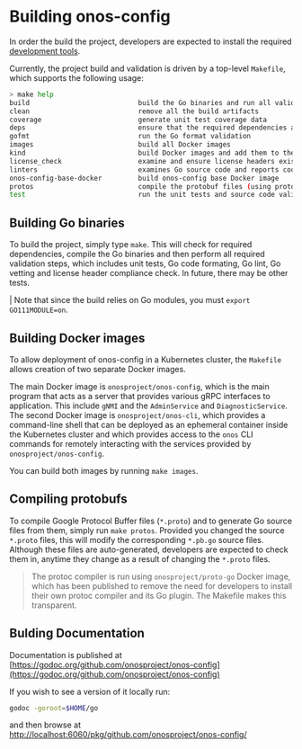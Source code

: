 # Building onos-config
In order the build the project, developers are expected to install the 
required [development tools](prerequisites.md). 

Currently, the project build and validation is driven by a top-level `Makefile`, which supports the following usage:
```bash
> make help
build                           build the Go binaries and run all validations (default)
clean                           remove all the build artifacts
coverage                        generate unit test coverage data
deps                            ensure that the required dependencies are in place
gofmt                           run the Go format validation
images                          build all Docker images
kind                            build Docker images and add them to the currently configured kind cluster
license_check                   examine and ensure license headers exist
linters                         examines Go source code and reports coding problems
onos-config-base-docker         build onos-config base Docker image
protos                          compile the protobuf files (using protoc-go Docker)
test                            run the unit tests and source code validation

```

## Building Go binaries
To build the project, simply type `make`. This will check for required dependencies, compile the Go binaries 
and then perform all required validation steps, which includes unit tests, Go code formating, Go lint, Go vetting
and license header compliance check. In future, there may be other tests.

| Note that since the build relies on Go modules, you must `export GO111MODULE=on`.
## Building Docker images
To allow deployment of onos-config in a Kubernetes cluster, the `Makefile` allows creation of two separate Docker 
images.

The main Docker image is `onosproject/onos-config`, which is the main program that acts as a server that provides 
various gRPC interfaces to application. This include `gNMI` and the `AdminService` and `DiagnosticService`. The
second Docker image is `onosproject/onos-cli`, which provides a command-line shell that can be deployed as an
ephemeral container inside the Kubernetes cluster and which provides access to the `onos` CLI commands for 
remotely interacting with the services provided by `onosproject/onos-config`.

You can build both images by running `make images`.

## Compiling protobufs
To compile Google Protocol Buffer files (`*.proto`) and to generate Go source files from them, simply run
`make protos`. Provided you changed the source `*.proto` files, this will modify the corresponding `*.pb.go` source
files. Although these files are auto-generated, developers are expected to check them in, anytime they change as
a result of changing the `*.proto` files.

> The protoc compiler is run using `onosproject/proto-go` Docker image, which has been published to remove the
need for developers to install their own protoc compiler and its Go plugin. The Makefile makes this transparent.


## Bulding Documentation
Documentation is published at [https://godoc.org/github.com/onosproject/onos-config](https://godoc.org/github.com/onosproject/onos-config)

If you wish to see a version of it locally run:
```bash
godoc -goroot=$HOME/go
``` 

and then browse at [http://localhost:6060/pkg/github.com/onosproject/onos-config/](http://localhost:6060/pkg/github.com/onosproject/onos-config/)
